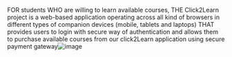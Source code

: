FOR students WHO are willing to learn available courses, THE Click2Learn project is a web-based application operating across all kind of browsers in different types of companion devices (mobile, tablets and laptops) THAT provides users to login with secure way of authentication and allows them to purchase available courses from our click2Learn application using secure payment gateway![image](https://github.com/PraveenKumarSuggula/Click2Learn/assets/154849955/06068948-8b5c-46fe-baae-859ca890ed75)
